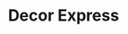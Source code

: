 ---
title: "Decor Express"
url: /ciudad-autonoma-de-buenos-aires/decor-express/
shop: decoración interior
---